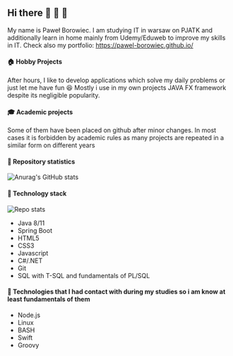 ## Hi there 👋 :wave: :wave:
My name is Paweł Borowiec. I am studying IT in warsaw on PJATK and additionally learn in home mainly from Udemy/Eduweb to improve my skills in IT.
Check also my portfolio: https://pawel-borowiec.github.io/
#### :house: Hobby Projects
After hours, I like to develop applications which solve my daily problems or just let me have fun 😆 Mostly i use in my own projects JAVA FX framework despite its negligible popularity. 
#### 🎓 Academic projects
Some of them have been placed on github after minor changes. In most cases it is forbidden by academic rules as many projects are repeated in a similar form on different years 
#### 🔧 Repository statistics
![Anurag's GitHub stats](https://github-readme-stats.vercel.app/api?username=Pawel-Borowiec&show_icons=true&theme=default)
#### 🔧 Technology stack
![Repo stats](https://github-readme-stats.vercel.app/api/top-langs/?username=Pawel-Borowiec&layout=compact)
- Java 8/11
- Spring Boot
- HTML5 
- CSS3
- Javascript
- C#/.NET
- Git
- SQL with T-SQL and fundamentals of PL/SQL
#### 🔧 Technologies that I had contact with during my studies so i am know at least fundamentals of them
- Node.js
- Linux
- BASH
- Swift
- Groovy
